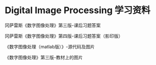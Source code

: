 # Digital Image Processing 学习资料
冈萨雷斯《数字图像处理》第三版-课后习题答案

冈萨雷斯《数字图像处理》第四版-课后习题答案（影印版）

《数字图像处理（matlab版）》-源代码及图片

《数字图像处理》第三版-教材上的图片

<p align="left" hidden>
    <img src="https://komarev.com/ghpvc/?username=Ultrasty-Digital-Image-Processing&label=Page%20views&color=0e75b6&style=flat"
        alt="frezcirno" />
</p>
